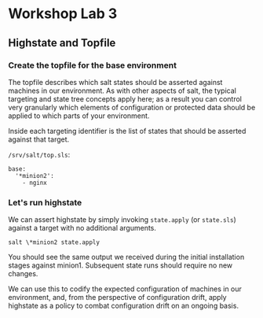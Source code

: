 # Workshop Lab 3

## Highstate and Topfile

### Create the topfile for the base environment

The topfile describes which salt states should be asserted against machines in our environment.  As with other aspects of salt, the typical targeting and state tree concepts apply here; as a result you can control very granularly which elements of configuration or protected data should be applied to which parts of your environment.

Inside each targeting identifier is the list of states that should be asserted against that target.

`/srv/salt/top.sls`:

```
base:
  '*minion2':
    - nginx
```

### Let's run highstate

We can assert highstate by simply invoking `state.apply` (or `state.sls`) against a target with no additional arguments.

```
salt \*minion2 state.apply
```

You should see the same output we received during the initial installation stages against minion1.  Subsequent state runs should require no new changes.

We can use this to codify the expected configuration of machines in our environment, and, from the perspective of configuration drift, apply highstate as a policy to combat configuration drift on an ongoing basis.